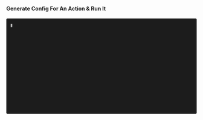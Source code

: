 #### Generate Config For An Action & Run It
![Run An Action From Config](./hp-pipe-cp-snap-oracle-snowflake.svg)
